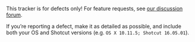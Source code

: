 This tracker is for defects only! For feature requests, see [our discussion forum](https://forum.shotcut.org/).

If you’re reporting a defect, make it as detailed as possible, and include both your OS and Shotcut versions (e.g. `OS X 10.11.5; Shotcut 16.05.01`).
